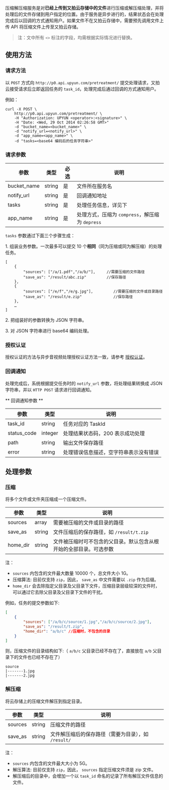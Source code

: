 压缩解压缩服务是对**已经上传到又拍云存储中的文件**进行压缩或解压缩处理，并将处理后的文件存储到用户指定的位置。由于服务是异步进行的，结果状态会在处理完成后以回调的方式通知用户。如果文件不在又拍云存储中，需要预先调用文件上传 API 将压缩文件上传至又拍云存储。

> 注：文中所有 `<>` 标注的字段，均需根据实际情况进行替换。

## 使用方法

### 请求方法

以 `POST` 方式向 `http://p0.api.upyun.com/pretreatment/` 提交处理请求，又拍云接受请求后立即返回任务的 `task_id`，处理完成后通过回调的方式通知用户。

例如：

```
curl -X POST \
    http://p0.api.upyun.com/pretreatment/ \
    -H "Authorization: UPYUN <operator>:<signature>" \
    -H "Date: <Wed, 29 Oct 2014 02:26:58 GMT>"
    -d "bucket_name=<bucket_name>" \
    -d "notify_url=<notify_url>" \
    -d "app_name=<app_name>" \
    -d "tasks=<base64 编码后的任务字符串>"
```

### 请求参数

|        参数       |    类型       | 必选     |   说明                           |
|-------------------|--------------|------|---------------------------------------|
| bucket_name       | string       |  是   | 文件所在服务名                     |
| notify_url        | string       |  是   | 回调通知地址                         |
| tasks             | string       |  是   | 处理任务信息，详见下                 |
| app_name          | string       |  是   | 处理方式，压缩为 `compress`，解压缩为 `depress`      |


`tasks` 参数通过下面三个步骤生成：

1\. 组装业务参数。一次最多可以提交 10 个**相同**（同为压缩或同为解压缩）的处理任务。

```
[
	{
		"sources": ["/a/1.pdf","/a/b/"],     //需要压缩的文件路径
		"save_as": "/result/abc.zip"         //保存路径
	},
  	{
		"sources": ["/e/f","/e/g.jpg"],   		//需要压缩的文件或目录路径
		"save_as": "/result/e.zip"              //保存路径
	},
	…
]
```

2\. 把组装好的参数转换为 JSON 字符串。

3\. 对 JSON 字符串进行 base64 编码处理。

### 授权认证

授权认证的方法与异步音视频处理授权认证方法一致，请参考 [授权认证](/cloud/av/#_4)。


### 回调通知

处理完成后，系统根据提交任务时的 `notify_url` 参数，将处理结果转换成 JSON 字符串，并以 `HTTP POST` 请求进行回调通知。

** 回调通知参数 **

|        参数       |    类型   |    说明                                                                                                      |
|-------------------|-----------|--------------------------------------------------------------------------------------------------------------|
| task_id      | string    | 任务对应的 TaskId                             |
| status_code  | integer   | 处理结果状态码，200 表示成功处理              |
| path         | string    | 输出文件保存路径                              |
| error        | string    | 处理错误信息描述，空字符串表示没有错误        |



## 处理参数

### 压缩

将多个文件或文件夹压缩成一个压缩文件。

|        参数       |    类型   |    说明                                                             |
|-------------------|-----------|--------------------------------------------------------------------|
| sources           | array      | 需要被压缩的文件或目录的路径                  |
| save_as           | string     | 文件压缩后的保存路径，如 `/result/t.zip`                                |
| home_dir          | string     | 文件被压缩时可不包含的父目录。默认包含从根开始的全部目录。可选参数 |


注：

- `sources` 内包含的文件最大数量 10000 个，总文件大小 1G。
- 压缩算法: 目前仅支持 `zip`，因此， `save_as` 中文件需要以 `.zip` 作为后缀。
- `home_dir` 会去除指定父目录及父目录下文件，压缩目录层级较深的文件时，可以通过它去除父目录及父目录下文件的干扰。

例如，任务的提交参数如下:

```json
[
	{
		"sources": ["/a/b/c/source/1.jpg","/a/b/c/source/2.jpg"],
		"save_as": "/result/t.zip",
		"home_dir": "a/b/c"	//压缩时，不包含的目录
	}
]
```

则，压缩文件的目录结构如下:（ `a/b/c` 父目录已经不存在了，直接放在 `a/b` 父目录下的文件也已经不存在了）

```
source
|-------1.jpg
|-------2.jpg
```


### 解压缩

将云存储上的压缩文件解压到指定目录。

|        参数       |    类型   |    说明                                         |
|-------------------|-----------|-----------------------------------------------|
| sources           | string    | 压缩文件的路径                                  |
| save_as           | string    | 文件解压缩后的保存路径（需要为目录），如 `/result/`    |

注：

- `sources` 内包含的文件最大大小为 5G。
- 解压算法: 目前仅支持 `zip`，因此， `sources` 指定压缩文件须是 zip 文件。
- 解压缩后的目录中，会增加一个以 `task_id` 命名的记录了所有解压文件信息的文件。

